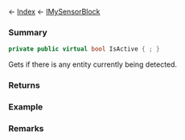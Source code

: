 ← [Index](Api-Index) ← [IMySensorBlock](Sandbox.ModAPI.Ingame.IMySensorBlock)

### Summary

```csharp
private public virtual bool IsActive { ; }
```

Gets if there is any entity currently being detected.

### Returns

### Example

### Remarks


